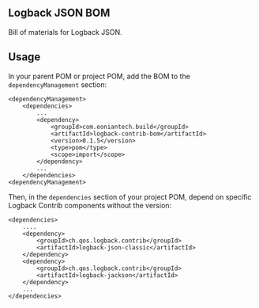 ## Logback JSON BOM
Bill of materials for Logback JSON.

## Usage
In your parent POM or project POM, add the BOM to the `dependencyManagement` section:
```
<dependencyManagement>
    <dependencies>
        ...
        <dependency>
            <groupId>com.eoniantech.build</groupId>
            <artifactId>logback-contrib-bom</artifactId>
            <version>0.1.5</version>
            <type>pom</type>
            <scope>import</scope>
        </dependency> 
        ...
    </dependencies> 
<dependencyManagement>
```

Then, in the `dependencies` section of your project POM, depend on specific Logback Contrib components without the version:

```
<dependencies>
    ....
    <dependency>
        <groupId>ch.qos.logback.contrib</groupId>
        <artifactId>logback-json-classic</artifactId>
    </dependency>
    <dependency>
        <groupId>ch.qos.logback.contrib</groupId>
        <artifactId>logback-jackson</artifactId>
    </dependency> 
    ...
</dependencies>   
